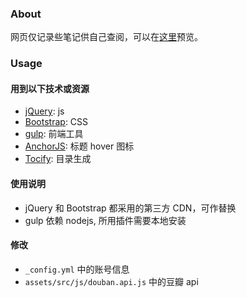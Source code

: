 ### About

网页仅记录些笔记供自己查阅，可以在[这里](//xiaojunjie.github.io)预览。

### Usage

#### 用到以下技术或资源

- [jQuery](//jquery.org): js
- [Bootstrap](//getbootstrap.com/): CSS
- [gulp](//gulpjs.com/): 前端工具
- [AnchorJS](https://github.com/bryanbraun/anchorjs): 标题 hover 图标
- [Tocify](//www.gregfranko.com/jquery.tocify.js/): 目录生成


#### 使用说明

- jQuery 和 Bootstrap 都采用的第三方 CDN，可作替换
- gulp 依赖 nodejs, 所用插件需要本地安装

#### 修改

- `_config.yml` 中的账号信息
-  `assets/src/js/douban.api.js` 中的豆瓣 api

